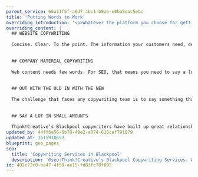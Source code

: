 ```yaml
---
parent_service: 66a31f5f-a6d7-4bc1-b0ae-e0ba5eac5ebc
title: 'Putting Words to Work'
overriding_introduction: '<p>Whatever the platform you choose for getting your message across, whether poster, web, social media, email or brochure, the words need to have as much impact as the imagery around it. Think!Creative&rsquo;s Blackpool copywriting team will make the words work to push your companies message.</p>'
overriding_content: |
  ## WEBSITE COPYWRITING
  
  Concise. Clear. To the point. The information your customers need, delivered simply. Like this.
  
  
  ## COMPANY MATERIAL COPYWRITING
  
  Web content needs few words. For SEO, that means you need to say a lot in short bursts. Our Blackpool Copywriters stand ready whatever your company’s copywriting needs.
  
  
  ## OUT WITH THE OLD IN WITH THE NEW
  
  The challenge that faces any copywriting team is to say something that hasn’t been said before. Our Blackpool copywriting team excel in breathing new life into old words while keeping your brand tone of voice.
  
  
  ## SAY A LOT IN SMALL AMOUNTS
  
  Think!Creative’s Blackpool copywriters have built up great relationships with businesses large and small. The reason why they trust us with their copywriting is because we understand their brand, company voice, and direction they wish to go in. We also know how to explain complex information in an effective and impactful way. Make your mark. [Contact our Blackpool copywriting team now.](/contact)
updated_by: 44ff6e56-6b78-49e2-a074-616caf791879
updated_at: 1615910652
blueprint: geo_pages
seo:
  title: 'Copywriting Services in Blackpool'
  description: '@seo:Think!Creative’s Blackpool Copywriting Services. Words for every brand, every campaign, and every channel. Call 01253 297900.'
id: 402c72c0-ba47-4f50-ae15-fd83fc78f095
---
```

